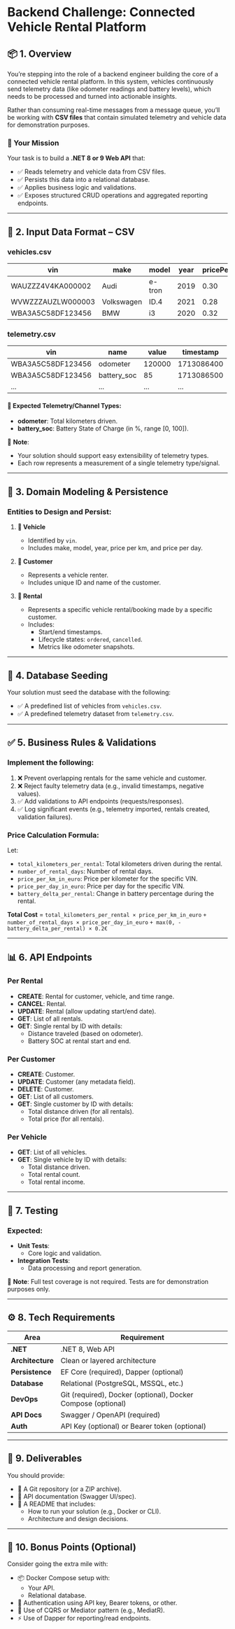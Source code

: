 # Backend Challenge: Connected Vehicle Rental Platform

## 📦 1. Overview

You’re stepping into the role of a backend engineer building the core of a connected vehicle rental platform. In this system, vehicles continuously send telemetry data (like odometer readings and battery levels), which needs to be processed and turned into actionable insights.

Rather than consuming real-time messages from a message queue, you’ll be working with **CSV files** that contain simulated telemetry and vehicle data for demonstration purposes.

### 🚀 Your Mission

Your task is to build a **.NET 8 or 9 Web API** that:

- ✅ Reads telemetry and vehicle data from CSV files.
- ✅ Persists this data into a relational database.
- ✅ Applies business logic and validations.
- ✅ Exposes structured CRUD operations and aggregated reporting endpoints.

---

## 📄 2. Input Data Format – CSV

### **vehicles.csv**
| vin               | make       | model     | year | pricePerKmInEuro | pricePerDayInEuro |
|-------------------|------------|-----------|------|------------------|-------------------|
| WAUZZZ4V4KA000002 | Audi       | e-tron    | 2019 | 0.30             | 45                |
| WVWZZZAUZLW000003 | Volkswagen | ID.4      | 2021 | 0.28             | 40                |
| WBA3A5C58DF123456 | BMW        | i3        | 2020 | 0.32             | 42                |

### **telemetry.csv**
| vin               | name         | value   | timestamp  |
|-------------------|--------------|---------|------------|
| WBA3A5C58DF123456 | odometer     | 120000  | 1713086400 |
| WBA3A5C58DF123456 | battery_soc  | 85      | 1713086500 |
| ...               | ...          | ...     | ...        |

#### 📘 Expected Telemetry/Channel Types:
- **odometer**: Total kilometers driven.
- **battery_soc**: Battery State of Charge (in %, range [0, 100]).

📌 **Note**:
- Your solution should support easy extensibility of telemetry types.
- Each row represents a measurement of a single telemetry type/signal.

---

## 🧱 3. Domain Modeling & Persistence

### Entities to Design and Persist:
1. **🚗 Vehicle**
   - Identified by `vin`.
   - Includes make, model, year, price per km, and price per day.

2. **👤 Customer**
   - Represents a vehicle renter.
   - Includes unique ID and name of the customer.

3. **📅 Rental**
   - Represents a specific vehicle rental/booking made by a specific customer.
   - Includes:
     - Start/end timestamps.
     - Lifecycle states: `ordered`, `cancelled`.
     - Metrics like odometer snapshots.

---

## 🌱 4. Database Seeding

Your solution must seed the database with the following:
- ✅ A predefined list of vehicles from `vehicles.csv`.
- ✅ A predefined telemetry dataset from `telemetry.csv`.

---

## ✅ 5. Business Rules & Validations

### Implement the following:
1. ❌ Prevent overlapping rentals for the same vehicle and customer.
2. ❌ Reject faulty telemetry data (e.g., invalid timestamps, negative values).
3. ✅ Add validations to API endpoints (requests/responses).
4. ✅ Log significant events (e.g., telemetry imported, rentals created, validation failures).

### Price Calculation Formula:
Let:
- `total_kilometers_per_rental`: Total kilometers driven during the rental.
- `number_of_rental_days`: Number of rental days.
- `price_per_km_in_euro`: Price per kilometer for the specific VIN.
- `price_per_day_in_euro`: Price per day for the specific VIN.
- `battery_delta_per_rental`: Change in battery percentage during the rental.

**Total Cost** =
`total_kilometers_per_rental × price_per_km_in_euro`
`+ number_of_rental_days × price_per_day_in_euro`
`+ max(0, -battery_delta_per_rental) × 0.2€`

---

## 📊 6. API Endpoints

### **Per Rental**
- **CREATE**: Rental for customer, vehicle, and time range.
- **CANCEL**: Rental.
- **UPDATE**: Rental (allow updating start/end date).
- **GET**: List of all rentals.
- **GET**: Single rental by ID with details:
  - Distance traveled (based on odometer).
  - Battery SOC at rental start and end.

### **Per Customer**
- **CREATE**: Customer.
- **UPDATE**: Customer (any metadata field).
- **DELETE**: Customer.
- **GET**: List of all customers.
- **GET**: Single customer by ID with details:
  - Total distance driven (for all rentals).
  - Total price (for all rentals).

### **Per Vehicle**
- **GET**: List of all vehicles.
- **GET**: Single vehicle by ID with details:
  - Total distance driven.
  - Total rental count.
  - Total rental income.

---

## 🧪 7. Testing

### Expected:
- **Unit Tests**:
  - Core logic and validation.
- **Integration Tests**:
  - Data processing and report generation.

📌 **Note**: Full test coverage is not required. Tests are for demonstration purposes only.

---

## ⚙️ 8. Tech Requirements

| Area          | Requirement                                   |
|---------------|-----------------------------------------------|
| **.NET**      | .NET 8, Web API                              |
| **Architecture** | Clean or layered architecture |
| **Persistence** | EF Core (required), Dapper (optional)        |
| **Database**  | Relational (PostgreSQL, MSSQL, etc.)          |
| **DevOps**    | Git (required), Docker (optional), Docker Compose (optional) |
| **API Docs**  | Swagger / OpenAPI (required)                      |
| **Auth**      | API Key (optional) or Bearer token (optional)            |

---

## 📄 9. Deliverables

You should provide:
- 🔗 A Git repository (or a ZIP archive).
- 📜 API documentation (Swagger UI/spec).
- 📘 A README that includes:
  - How to run your solution (e.g., Docker or CLI).
  - Architecture and design decisions.

---

## 🌟 10. Bonus Points (Optional)

Consider going the extra mile with:
- 📦 Docker Compose setup with:
  - Your API.
  - Relational database.
- 🔐 Authentication using API key, Bearer tokens, or other.
- 🧠 Use of CQRS or Mediator pattern (e.g., MediatR).
- ⚡ Use of Dapper for reporting/read endpoints.